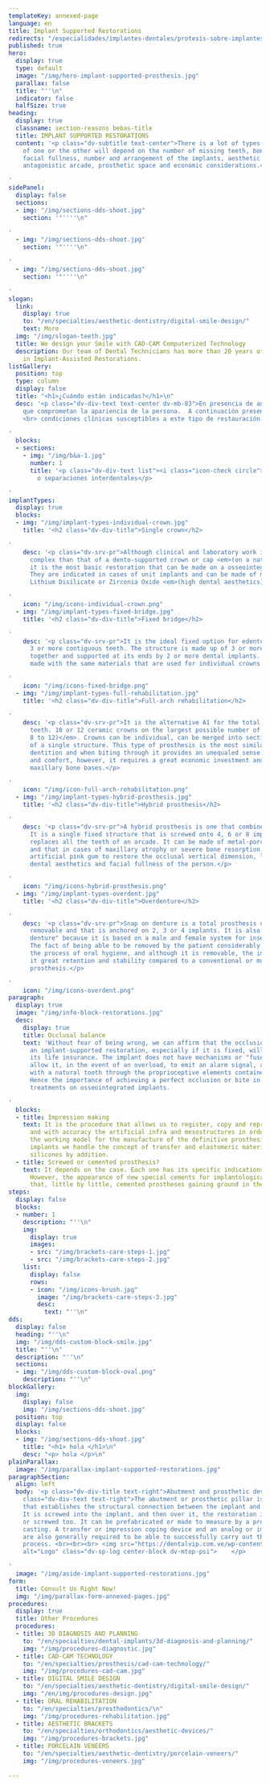 ```yaml
---
templateKey: annexed-page
language: en
title: Implant Supported Restorations
redirects: "/especialidades/implantes-dentales/protesis-sobre-implantes"
published: true
hero:
  display: true
  type: default
  image: "/img/hero-implant-supported-prosthesis.jpg"
  parallax: false
  title: "''\n"
  indicator: false
  halfSize: true
heading:
  display: true
  classname: section-reasons bebas-title
  title: IMPLANT SUPPORTED RESTORATIONS
  content: '<p class="dv-subtitle text-center">There is a lot of types. The indication
    of one or the other will depend on the number of missing teeth, bone and gum volume,
    facial fullness, number and arrangement of the implants, aesthetic factors, occlusion,
    antagonistic arcade, prosthetic space and economic considerations.</p>

'
sidePanel:
  display: false
  sections:
  - img: "/img/sections-dds-shoot.jpg"
    section: '"''''\n"

'
  - img: "/img/sections-dds-shoot.jpg"
    section: '"''''\n"

'
  - img: "/img/sections-dds-shoot.jpg"
    section: '"''''\n"

'
slogan:
  link:
    display: true
    to: "/en/specialties/aesthetic-dentistry/digital-smile-design/"
    text: More
  img: "/img/slogan-teeth.jpg"
  title: We design your Smile with CAD-CAM Computerized Technology
  description: Our team of Dental Technicians has more than 20 years of experience
    in Implant-Assisted Restorations.
listGallery:
  position: top
  type: column
  display: false
  title: "<h1>¿Cuándo están indicadas?</h1>\n"
  desc: '<p class="dv-div-text text-center dv-mb-83">En presencia de anomalías estéticas
    que comprometan la apariencia de la persona.  A continuación presentamos diversas
    <br> condiciones clínicas susceptibles a este tipo de restauración dental:</p>

'
  blocks:
  - sections:
    - img: "/img/b&a-1.jpg"
      number: 1
      title: '<p class="dv-div-text list"><i class="icon-check circle"></i>Diastemas
        o separaciones interdentales</p>

'
implantTypes:
  display: true
  blocks:
  - img: "/img/implant-types-individual-crown.jpg"
    title: '<h2 class="dv-div-title">Single crown</h2>

'
    desc: '<p class="dv-srv-pr">Although clinical and laboratory work is much more
      complex than that of a dento-supported crown or cap <em>(on a natural tooth)</em>,
      it is the most basic restoration that can be made on a osseointegrated implant.
      They are indicated in cases of unit implants and can be made of metal-porcelain,
      Lithium Disilicate or Zirconia Oxide <em>(high dental aesthetics)</em>.</p>

'
    icon: "/img/icons-individual-crown.png"
  - img: "/img/implant-types-fixed-bridge.jpg"
    title: '<h2 class="dv-div-title">Fixed bridge</h2>

'
    desc: '<p class="dv-srv-pr">It is the ideal fixed option for edentulous gaps of
      3 or more contiguous teeth. The structure is made up of 3 or more crowns fused
      together and supported at its ends by 2 or more dental implants. They can be
      made with the same materials that are used for individual crowns.</p>

'
    icon: "/img/icons-fixed-bridge.png"
  - img: "/img/implant-types-full-rehabilitation.jpg"
    title: '<h2 class="dv-div-title">Full-arch rehabilitation</h2>

'
    desc: '<p class="dv-srv-pr">It is the alternative A1 for the total absence of
      teeth. 10 or 12 ceramic crowns on the largest possible number of implants <em>(from
      8 to 12)</em>. Crowns can be individual, can be merged into sections or be part
      of a single structure. This type of prosthesis is the most similar to natural
      dentition and when biting through it provides an unequaled sense of security
      and comfort, however, it requires a great economic investment and almost intact
      maxillary bone bases.</p>

'
    icon: "/img/icon-full-arch-rehabilitation.png"
  - img: "/img/implant-types-hybrid-prosthesis.jpg"
    title: '<h2 class="dv-div-title">Hybrid prosthesis</h2>

'
    desc: '<p class="dv-srv-pr">A hybrid prosthesis is one that combines several materials.
      It is a single fixed structure that is screwed onto 4, 6 or 8 implants and usually
      replaces all the teeth of an arcade. It can be made of metal-porcelain or metal-acrylic,
      and that in cases of maxillary atrophy or severe bone resorption, it incorporates
      artificial pink gum to restore the occlusal vertical dimension, lip support,
      dental aesthetics and facial fullness of the person.</p>

'
    icon: "/img/icons-hybrid-prosthesis.png"
  - img: "/img/implant-types-overdent.jpg"
    title: '<h2 class="dv-div-title">Overdenture</h2>

'
    desc: '<p class="dv-srv-pr">Snap on denture is a total prosthesis of acrylic resin,
      removable and that is anchored on 2, 3 or 4 implants. It is also known as "fit
      denture" because it is based on a male and female system for insertion and removal.
      The fact of being able to be removed by the patient considerably facilitates
      the process of oral hygiene, and although it is removable, the implants provide
      it great retention and stability compared to a conventional or muco-supported
      prosthesis.</p>

'
    icon: "/img/icons-overdent.png"
paragraph:
  display: true
  image: "/img/info-block-restorations.jpg"
  desc:
    display: true
    title: Occlusal balance
    text: 'Without fear of being wrong, we can affirm that the occlusion we give to
      an implant-supported restoration, especially if it is fixed, will represent
      its life insurance. The implant does not have mechanisms or "fuse" sensors that
      allow it, in the event of an overload, to emit an alarm signal, as is the case
      with a natural tooth through the proprioceptive elements contained in its periodontium.
      Hence the importance of achieving a perfect occlusion or bite in all restorative
      treatments on osseointegrated implants.

'
  blocks:
  - title: Impression making
    text: It is the procedure that allows us to register, copy and reproduce in negative
      and with accuracy the artificial infra and mesostructures in order to obtain
      the working model for the manufacture of the definitive prosthesis. To rehabilitate
      implants we handle the concept of transfer and elastomeric materials such as
      silicones by addition.
  - title: Screwed or cemented prosthesis?
    text: It depends on the case. Each one has its specific indications and utilities.
      However, the appearance of new special cements for implantological use has done
      that, little by little, cemented prostheses gaining ground in the selection.
steps:
  display: false
  blocks:
  - number: 1
    description: "''\n"
    img:
      display: true
      images:
      - src: "/img/brackets-care-steps-1.jpg"
      - src: "/img/brackets-care-steps-2.jpg"
    list:
      display: false
      rows:
      - icon: "/img/icons-brush.jpg"
        image: "/img/brackets-care-steps-3.jpg"
        desc:
          text: "''\n"
dds:
  display: false
  heading: "''\n"
  img: "/img/dds-custom-block-smile.jpg"
  title: "''\n"
  description: "''\n"
  sections:
  - img: "/img/dds-custom-block-oval.png"
    description: "''\n"
blockGallery:
  img:
    display: false
    img: "/img/sections-dds-shoot.jpg"
  position: top
  display: false
  blocks:
  - img: "/img/sections-dds-shoot.jpg"
    title: "<h1> hola </h1>\n"
    desc: "<p> hola </p>\n"
plainParallax:
  image: "/img/parallax-implant-supported-restorations.jpg"
paragraphSection:
  align: left
  body: '<p class="dv-div-title text-right">Abutment and prosthetic devices</p> <p
    class="dv-div-text text-right">The abutment or prosthetic pillar is the piece
    that establishes the structural connection between the implant and the prosthesis.
    It is screwed into the implant, and then over it, the restoration is cemented
    or screwed too. It can be prefabricated or made to measure by a process of metal
    casting. A transfer or impression coping device and an analog or implant´s replica
    are also generally required to be able to successfully carry out the laboratory
    process. <br><br><br> <img src="https://dentalvip.com.ve/wp-content/uploads/2018/09/transfer-analog-img.jpg"
    alt="Logo" class="dv-sp-log center-block dv-mtop-psi">    </p>

'
  image: "/img/aside-implant-supported-restorations.jpg"
form:
  title: Consult Us Right Now!
  img: "/img/parallax-form-annexed-pages.jpg"
procedures:
  display: true
  title: Other Procedures
  procedures:
  - title: 3D DIAGNOSIS AND PLANNING
    to: "/en/specialties/dental-implants/3d-diagnosis-and-planning/"
    img: "/img/procedures-diagnostic.jpg"
  - title: CAD-CAM TECHNOLOGY
    to: "/en/specialties/prosthesis/cad-cam-technology/"
    img: "/img/procedures-cad-cam.jpg"
  - title: DIGITAL SMILE DESIGN
    to: "/en/specialties/aesthetic-dentistry/digital-smile-design/"
    img: "/en/img/procedures-design.jpg"
  - title: ORAL REHABILITATION
    to: "/en/specialties/prosthodontics/\n"
    img: "/img/procedures-rehabilitation.jpg"
  - title: AESTHETIC BRACKETS
    to: "/en/specialties/orthodontics/aesthetic-devices/"
    img: "/img/procedures-brackets.jpg"
  - title: PORCELAIN VENEERS
    to: "/en/specialties/aesthetic-dentistry/porcelain-veneers/"
    img: "/img/procedures-veneers.jpg"

---
```

